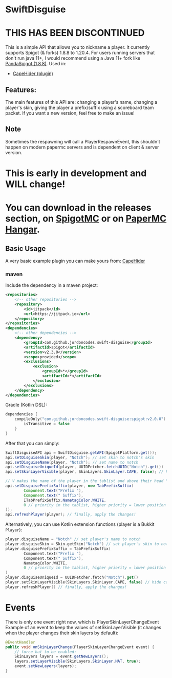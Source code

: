 # SwiftDisguise
# THIS HAS BEEN DISCONTINUED
This is a simple API that allows you to nickname a player. It currently supports Spigot (& forks) 1.8.8 to 1.20.4. For users running servers that don't run java 11+, I would recommend using a Java 11+ fork like [PandaSpigot (1.8.8)](https://github.com/hpfxd/PandaSpigot).
Used in:
- [CapeHider (plugin)](https://github.com/jordoncodes/CapeHider)
## Features:
The main features of this API are: changing a player's name, changing a player's skin, giving the player a prefix/suffix using a scoreboard team packet. If you want a new version, feel free to make an issue!

## Note
Sometimes the respawning will call a PlayerRespawnEvent, this shouldn't happen on modern papermc servers and is dependent on client & server version.

# This is early in development and WILL change!
# You can download in the releases section, on [SpigotMC](https://www.spigotmc.org/resources/swiftdisguise.115002/) or on [PaperMC Hangar](https://hangar.papermc.io/onlyjordon/SwiftDisguise).

## Basic Usage
A very basic example plugin you can make yours from: [CapeHider](https://github.com/jordoncodes/CapeHider)

### maven
Include the dependency in a maven project:
```xml
<repositories>
    <!-- other repositories -->
    <repository>
        <id>jitpack</id>
        <url>https://jitpack.io</url>
    </repository>
</repositories>
<dependencies>
    <!-- other dependencies -->
    <dependency>
        <groupId>com.github.jordoncodes.swift-disguise</groupId>
        <artifactId>spigot</artifactId>
        <version>v2.3.0</version>
        <scope>provided</scope>
        <exclusions>
            <exclusion>
                <groupId>*</groupId>
                <artifactId>*</artifactId>
            </exclusion>
        </exclusions>
    </dependency>
</dependencies>
```

Gradle (Kotlin DSL):
```kotlin
dependencies {
    compileOnly("com.github.jordoncodes.swift-disguise:spigot:v2.0.0") {
        isTransitive = false
    }
}
```

After that you can simply:

```java
SwiftDisguiseAPI api = SwiftDisguise.getAPI(SpigotPlatform.get());
api.setDisguiseSkin(player, "Notch"); // set skin to notch's skin
api.setDisguiseName(player, "Notch"); // set name to notch
api.setDisguiseUniqueId(player, UUIDFetcher.fetchUUID("Notch").get())
api.setSkinLayerVisible(player, SkinLayers.SkinLayer.CAPE, false); // hide cape

// V makes the name of the player in the tablist and above their head "Prefix {player's nickname} Suffix". This uses [Adventure](https://docs.advntr.dev/index.html).
api.setDisguisePrefixSuffix(player, new TabPrefixSuffix(
        Component.text("Prefix "),
        Component.text(" Suffix"),
        ITabPrefixSuffix.NametagColor.WHITE,
        0 // priority in the tablist, higher priority = lower position in tablist.
));
api.refreshPlayer(player); // finally, apply the changes!
```

Alternatively, you can use Kotlin extension functions (player is a Bukkit `Player`):
```kotlin
player.disguiseName = "Notch" // set player's name to notch
player.disguiseSkin = Skin.getSkin("Notch") // set player's skin to notch's skin, makes mojang api calls
player.disguisePrefixSuffix = TabPrefixSuffix(
        Component.text("Prefix "),
        Component.text(" Suffix"),
        NametagColor.WHITE,
        0 // priority in the tablist, higher priority = lower position in tablist.
)
player.disguiseUniqueId = UUIDFetcher.fetch("Notch").get()
player.setSkinLayerVisible(SkinLayers.SkinLayer.CAPE, false) // hide cape
player.refreshPlayer() // finally, apply the changes!
```


# Events
There is only one event right now, which is PlayerSkinLayerChangeEvent
Example of an event to keep the values of setSkinLayerVisible (it changes when the player changes their skin layers by default):
```java
@EventHandler
public void onSkinLayerChange(PlayerSkinLayerChangeEvent event) {
    // force hat to be enabled:
    SkinLayers layers = event.getNewLayers();
    layers.setLayerVisible(SkinLayers.SkinLayer.HAT, true);
    event.setNewLayers(layers);
}
```

